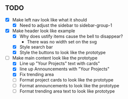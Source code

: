 ## TODO

- [x] Make left nav look like what it should
    - [x] Need to adjust the sidebar to sidebar-group-1
- [x] Make header look like example
    - [x] Why does ustify items cause the bell to disappear?
        - There was no width set on the svg
    - [x] Style search bar
    - [x] Style the buttons to look like the prototype
- [ ] Make main content look like the prototype
    - [x] Line up "Your Projects" text with cards"
    - [x] line up Announcements with "Your Projects"
    - [x] Fix trending area
    - [ ] Format project cards to look like the prototype
    - [ ] Format announcements to look like the prototype
    - [ ] Format trending area text to look like prototype

